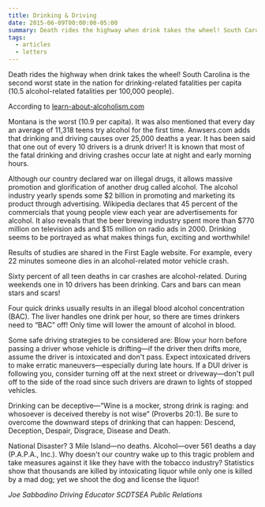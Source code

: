 ```yaml
---
title: Drinking & Driving
date: 2015-06-09T00:00:00-05:00
summary: Death rides the highway when drink takes the wheel! South Carolina is the second worst state in the nation for...
tags:
  - articles
  - letters
---
```

Death rides the highway when drink takes the wheel! South Carolina is the second worst state in the nation for drinking-related fatalities per capita (10.5 alcohol-related fatalities per 100,000 people).

According to [learn-about-alcoholism.com](https://www.learn-about-alcoholism.com/)

Montana is the worst (10.9 per capita). It was also mentioned that every day an average of 11,318 teens try alcohol for the first time. Anwsers.com adds that drinking and driving causes over 25,000 deaths a year. It has been said that one out of every 10 drivers is a drunk driver! It is known that most of the fatal drinking and driving crashes occur late at night and early morning hours.

Although our country declared war on illegal drugs, it allows massive promotion and glorification of another drug called alcohol. The alcohol industry yearly spends some $2 billion in promoting and marketing its product through advertising. Wikipedia declares that 45 percent of the commercials that young people view each year are advertisements for alcohol. It also reveals that the beer brewing industry spent more than $770 million on television ads and $15 million on radio ads in 2000. Drinking seems to be portrayed as what makes things fun, exciting and worthwhile!

Results of studies are shared in the First Eagle website. For example, every 22 minutes someone dies in an alcohol-related motor vehicle crash.

Sixty percent of all teen deaths in car crashes are alcohol-related. During weekends one in 10 drivers has been drinking. Cars and bars can mean stars and scars!

Four quick drinks usually results in an illegal blood alcohol concentration (BAC). The liver handles one drink per hour, so there are times drinkers need to &ldquo;BAC&rdquo; off! Only time will lower the amount of alcohol in blood.

Some safe driving strategies to be considered are: Blow your horn before passing a driver whose vehicle is drifting&mdash;if the driver then drifts more, assume the driver is intoxicated and don't pass. Expect intoxicated drivers to make erratic maneuvers&mdash;especially during late hours. If a DUI driver is following you, consider turning off at the next street or driveway&mdash;don't pull off to the side of the road since such drivers are drawn to lights of stopped vehicles.

Drinking can be deceptive&mdash;&ldquo;Wine is a mocker, strong drink is raging: and whosoever is deceived thereby is not wise&rdquo; (Proverbs 20:1). Be sure to overcome the downward steps of drinking that can happen: Descend, Deception, Despair, Disgrace, Disease and Death.

National Disaster? 3 Mile Island&mdash;no deaths. Alcohol&mdash;over 561 deaths a day (P.A.P.A., Inc.). Why doesn't our country wake up to this tragic problem and take measures against it like they have with the tobacco industry? Statistics show that thousands are killed by intoxicating liquor while only one is killed by a mad dog; yet we shoot the dog and license the liquor!

*Joe Sabbadino*
*Driving Educator*
*SCDTSEA Public Relations*
